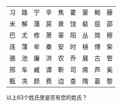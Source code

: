 |  |  |  |  |  |  |  |  |  |
| :----: | :----: | :----: | :----: | :----: | :----: | :----: | :----: | :----: |
| 习 | 路 | 宁 | 辛 | 焦 | 霍 | 蒙 | 鲍 | 藤 |
| 米 | 解 | 蒲 | 房 | 景 | 饶 | 裴 | 屈 | 邵 |
| 巴 | 尤 | 修 | 萧 | 辜 | 阳 | 丛 | 简 | 穆 |
| 连 | 薄 | 牟 | 秦 | 安 | 时 | 植 | 傅 | 柴 |
| 骆 | 池 | 廉 | 洪 | 农 | 乔 | 展 | 古 | 管 |
| 邢 | 车 | 臧 | 谭 | 靳 | 司 | 席 | 芦 | 奚 |
| 甄 | 冼 | 颜 | 费 | 边 | 查 | 隋 | 葛 | 黎 |

以上63个姓氏里是否有您的姓氏？